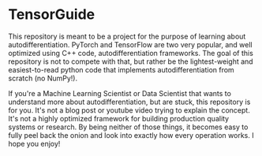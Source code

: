 # TensorGuide

This repository is meant to be a project for the purpose of learning about autodifferentiation. PyTorch and TensorFlow are two very popular, and well optimized using C++ code, autodifferentiation frameworks. The goal of this repository is not to compete with that, but rather be the lightest-weight and easiest-to-read python code that implements autodifferentiation from scratch (no NumPy!).

If you're a Machine Learning Scientist or Data Scientist that wants to understand more about autodifferentiation, but are stuck, this repository is for you. It's not a blog post or youtube video trying to explain the concept. It's not a highly optimized framework for building production quality systems or research. By being neither of those things, it becomes easy to fully peel back the onion and look into exactly how every operation works. I hope you enjoy!
